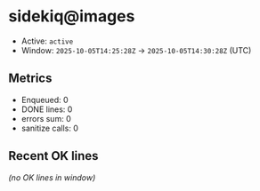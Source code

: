 # sidekiq@images

- Active: `active`
- Window: `2025-10-05T14:25:28Z` → `2025-10-05T14:30:28Z` (UTC)

## Metrics
- Enqueued: 0
- DONE lines: 0
- errors sum: 0
- sanitize calls: 0

## Recent OK lines
_(no OK lines in window)_
